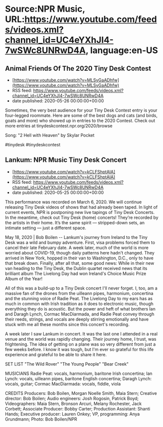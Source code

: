 # Source:NPR Music, URL:https://www.youtube.com/feeds/videos.xml?channel_id=UC4eYXhJI4-7wSWc8UNRwD4A, language:en-US

## Animal Friends Of The 2020 Tiny Desk Contest
 - [https://www.youtube.com/watch?v=MLSyGaADhfw](https://www.youtube.com/watch?v=MLSyGaADhfw)
 - RSS feed: https://www.youtube.com/feeds/videos.xml?channel_id=UC4eYXhJI4-7wSWc8UNRwD4A
 - date published: 2020-05-26 00:00:00+00:00

Sometimes, the very best audience for your Tiny Desk Contest entry is your four-legged roommate. Here are some of the best dogs and cats (and birds, goats and more) who showed up in entries to the 2020 Contest. Check out more entries at tinydeskcontest.npr.org/2020/browse

Song: "2 Hell with Heaven" by Skylar Pocket

#tinydesk #tinydeskcontest

## Lankum: NPR Music Tiny Desk Concert
 - [https://www.youtube.com/watch?v=kCLFShptAIA](https://www.youtube.com/watch?v=kCLFShptAIA)
 - RSS feed: https://www.youtube.com/feeds/videos.xml?channel_id=UC4eYXhJI4-7wSWc8UNRwD4A
 - date published: 2020-05-25 00:00:00+00:00

This performance was recorded on March 6, 2020. We will continue releasing Tiny Desk videos of shows that had already been taped. In light of current events, NPR is postponing new live tapings of Tiny Desk Concerts. In the meantime, check out Tiny Desk (home) concerts! They’re recorded by the artists in their home. It’s the same spirit — stripped-down sets, an intimate setting — just a different space.

May 18, 2020 | Bob Boilen -- Lankum's journey from Ireland to the Tiny Desk was a wild and bumpy adventure. First, visa problems forced them to cancel their late February date. A week later, much of the world is more worried about COVID-19, though daily patterns here hadn't changed. They arrived in New York, hopped in their van to Washington, D.C., only to have that break down. Finally, after all that, some good news: While in their new van heading to the Tiny Desk, the Dublin quartet received news that its brilliant album The Livelong Day had won Ireland's Choice Music Prize Album of the Year!

All of this was a build-up to a Tiny Desk concert I'll never forget. I, too, am a massive fan of the drones from the uilleann pipes, harmonium, concertina and the stunning voice of Radie Peat. The Livelong Day to my ears has as much in common with Irish tradition as it does to electronic music, though everything they do is acoustic. But the power and heft of what brothers Ian and Daragh Lynch, Cormac MacDiarmada, and Radie Peat convey through their reeds, strings, and vocals are deeply stirring emotionally and have stuck with me all these months since this concert's recording.

A week later I saw Lankum in concert. It was the last one I attended in a real venue and the world was rapidly changing. Their journey home, I trust, was frightening. The idea of getting on a plane was so very different from just a few weeks before. I know it was tough, but I'm ever so grateful for this life experience and grateful to be able to share it here.

SET LIST
"The Wild Rover"
"The Young People"
"Bear Creek"

MUSICIANS
Radie Peat: vocals, harmonium, baritone Irish concertina; Ian Lynch: vocals, uilleann pipes, baritone English concertina; Daragh Lynch: vocals, guitar; Cormac MacDiarmada: vocals, fiddle, viola

CREDITS
Producers: Bob Boilen, Morgan Noelle Smith, Maia Stern; Creative director: Bob Boilen; Audio engineers: Josh Rogosin, Patrick Boyd; Videographers: Maia Stern, Bronson Arcuri, Melany Rochester, Jack Corbett; Associate Producer: Bobby Carter; Production Assistant: Shanti Hands; Executive producer: Lauren Onkey; VP, programming: Anya Grundmann; Photo: Bob Boilen/NPR

